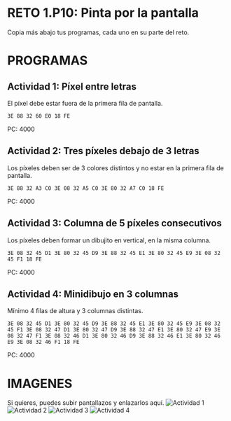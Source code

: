# RETO 1.P10: Pinta por la pantalla
Copia más abajo tus programas, cada uno en su parte del reto.

# PROGRAMAS

## Actividad 1: Píxel entre letras
El píxel debe estar fuera de la primera fila de pantalla.
```
3E 88 32 60 E0 18 FE

```
PC: 4000

## Actividad 2: Tres píxeles debajo de 3 letras
Los píxeles deben ser de 3 colores distintos y no estar en la primera fila de pantalla.
```
3E 88 32 A3 C0 3E 08 32 A5 C0 3E 80 32 A7 C0 18 FE

```
PC: 4000

## Actividad 3: Columna de 5 píxeles consecutivos
Los píxeles deben formar un dibujito en vertical, en la misma columna.
```
3E 08 32 45 D1 3E 80 32 45 D9 3E 88 32 45 E1 3E 80 32 45 E9 3E 08 32 45 F1 18 FE
```
PC: 4000

## Actividad 4: Minidibujo en 3 columnas
Mínimo 4 filas de altura y 3 columnas distintas.
```
3E 08 32 45 D1 3E 80 32 45 D9 3E 88 32 45 E1 3E 80 32 45 E9 3E 08 32 45 F1 3E 08 32 47 D1 3E 80 32 47 D9 3E 88 32 47 E1 3E 80 32 47 E9 3E 08 32 47 F1 3E 08 32 46 D1 3E 80 32 46 D9 3E 88 32 46 E1 3E 80 32 46 E9 3E 08 32 46 F1 18 FE

```
PC: 4000

# IMAGENES
Si quieres, puedes subir pantallazos y enlazarlos aquí.
![Actividad 1](/tuimagen1.png)
![Actividad 2](/tuimagen2.png)
![Actividad 3](/tuimagen3.png)
![Actividad 4](/tuimagen4.png)
